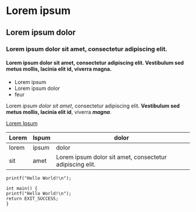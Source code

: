 # Lorem ipsum

## Lorem ipsum dolor 

### Lorem ipsum dolor sit amet, consectetur adipiscing elit. 

#### Lorem ipsum dolor sit amet, consectetur adipiscing elit. Vestibulum sed metus mollis, lacinia elit id, viverra magna.

- Lorem ipsum
- Lorem ipsum dolor
- feur

Lorem *ipsum dolor sit amet*, consectetur adipiscing elit. **Vestibulum sed metus mollis, lacinia elit id**, viverra ***magna***.


[Lorem Ipsum](https://fr.lipsum.com/feed/html)


|Lorem|Ispum|dolor|
|-|-|-|
| lorem | ipsum | dolor
| sit | amet | Lorem ipsum dolor sit amet, consectetur adipiscing elit.

`printf("Hello World!\n");`

```
int main() {
printf("Hello World!\n");
return EXIT_SUCCESS;
}
```